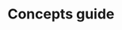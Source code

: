 ---
title: Concepts guide
bundle: concepts
icon: "c8y-icon c8y-icon-c8y-data"
type: root
layout: root
---